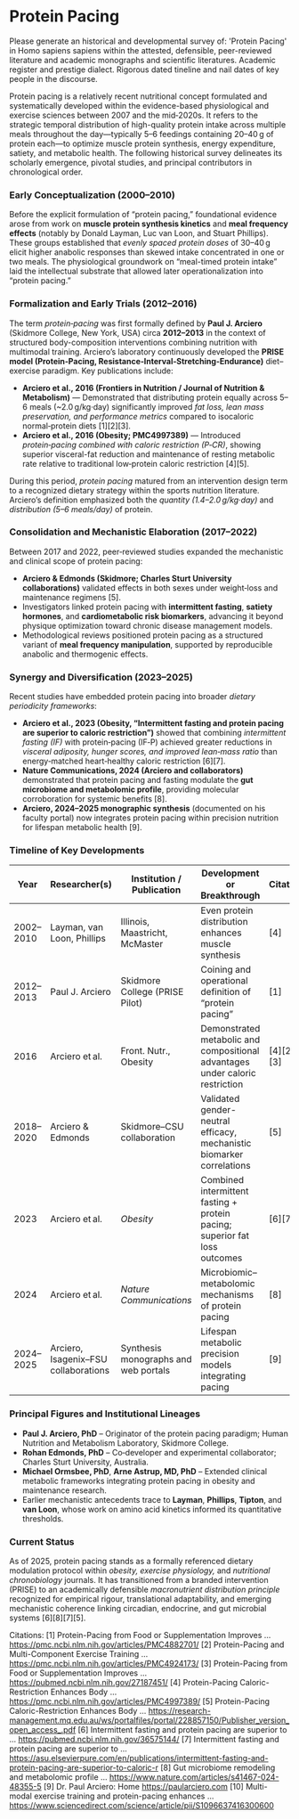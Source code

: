 # Protein Pacing #

Please generate an historical and developmental survey of: 'Protein Pacing' in Homo sapiens sapiens within the attested, defensible, peer-reviewed literature and academic monographs and scientific literatures. Academic register and prestige dialect. Rigorous dated tineline and nail dates of key people in the discourse.

Protein pacing is a relatively recent nutritional concept formulated and systematically developed within the evidence-based physiological and exercise sciences between 2007 and the mid‑2020s. It refers to the strategic temporal distribution of high-quality protein intake across multiple meals throughout the day—typically 5–6 feedings containing 20–40 g of protein each—to optimize muscle protein synthesis, energy expenditure, satiety, and metabolic health. The following historical survey delineates its scholarly emergence, pivotal studies, and principal contributors in chronological order.

### Early Conceptualization (2000–2010)

Before the explicit formulation of “protein pacing,” foundational evidence arose from work on **muscle protein synthesis kinetics** and **meal frequency effects** (notably by Donald Layman, Luc van Loon, and Stuart Phillips). These groups established that *evenly spaced protein doses* of 30–40 g elicit higher anabolic responses than skewed intake concentrated in one or two meals. The physiological groundwork on “meal-timed protein intake” laid the intellectual substrate that allowed later operationalization into “protein pacing.”

### Formalization and Early Trials (2012–2016)

The term *protein‑pacing* was first formally defined by **Paul J. Arciero** (Skidmore College, New York, USA) circa **2012–2013** in the context of structured body-composition interventions combining nutrition with multimodal training. Arciero’s laboratory continuously developed the **PRISE model (Protein‑Pacing, Resistance‑Interval‑Stretching‑Endurance)** diet–exercise paradigm. Key publications include:

- **Arciero et al., 2016 (Frontiers in Nutrition / Journal of Nutrition & Metabolism)** — Demonstrated that distributing protein equally across 5–6 meals (~2.0 g/kg·day) significantly improved *fat loss, lean mass preservation, and performance metrics* compared to isocaloric normal‑protein diets [1][2][3].
- **Arciero et al., 2016 (Obesity; PMC4997389)** — Introduced *protein‑pacing combined with caloric restriction (P‑CR)*, showing superior visceral-fat reduction and maintenance of resting metabolic rate relative to traditional low‑protein caloric restriction [4][5].

During this period, *protein pacing* matured from an intervention design term to a recognized dietary strategy within the sports nutrition literature. Arciero’s definition emphasized both the *quantity (1.4–2.0 g/kg·day)* and *distribution (5–6 meals/day)* of protein.

### Consolidation and Mechanistic Elaboration (2017–2022)

Between 2017 and 2022, peer‑reviewed studies expanded the mechanistic and clinical scope of protein pacing:

- **Arciero & Edmonds (Skidmore; Charles Sturt University collaborations)** validated effects in both sexes under weight‑loss and maintenance regimens [5].
- Investigators linked protein pacing with **intermittent fasting**, **satiety hormones**, and **cardiometabolic risk biomarkers**, advancing it beyond physique optimization toward chronic disease management models.
- Methodological reviews positioned protein pacing as a structured variant of **meal frequency manipulation**, supported by reproducible anabolic and thermogenic effects.

### Synergy and Diversification (2023–2025)

Recent studies have embedded protein pacing into broader *dietary periodicity frameworks*:

- **Arciero et al., 2023 (Obesity, “Intermittent fasting and protein pacing are superior to caloric restriction”)** showed that combining *intermittent fasting (IF)* with protein‑pacing (IF‑P) achieved greater reductions in *visceral adiposity, hunger scores, and improved lean‑mass ratio* than energy‑matched heart‑healthy caloric restriction [6][7].
- **Nature Communications, 2024 (Arciero and collaborators)** demonstrated that protein pacing and fasting modulate the **gut microbiome and metabolomic profile**, providing molecular corroboration for systemic benefits [8].
- **Arciero, 2024–2025 monographic synthesis** (documented on his faculty portal) now integrates protein pacing within precision nutrition for lifespan metabolic health [9].

### Timeline of Key Developments

| Year | Researcher(s) | Institution / Publication | Development or Breakthrough | Citation |
|------|----------------|----------------------------|-----------------------------|-----------|
| 2002–2010 | Layman, van Loon, Phillips | Illinois, Maastricht, McMaster | Even protein distribution enhances muscle synthesis | [4] |
| 2012–2013 | Paul J. Arciero | Skidmore College (PRISE Pilot) | Coining and operational definition of “protein pacing” | [1] |
| 2016 | Arciero et al. | Front. Nutr., Obesity | Demonstrated metabolic and compositional advantages under caloric restriction | [4][2][3] |
| 2018–2020 | Arciero & Edmonds | Skidmore–CSU collaboration | Validated gender-neutral efficacy, mechanistic biomarker correlations | [5] |
| 2023 | Arciero et al. | *Obesity* | Combined intermittent fasting + protein pacing; superior fat loss outcomes | [6][7] |
| 2024 | Arciero et al. | *Nature Communications* | Microbiomic–metabolomic mechanisms of protein pacing | [8] |
| 2024–2025 | Arciero, Isagenix–FSU collaborations | Synthesis monographs and web portals | Lifespan metabolic precision models integrating pacing | [9] |

### Principal Figures and Institutional Lineages

- **Paul J. Arciero, PhD** – Originator of the protein pacing paradigm; Human Nutrition and Metabolism Laboratory, Skidmore College.  
- **Rohan Edmonds, PhD** – Co‑developer and experimental collaborator; Charles Sturt University, Australia.  
- **Michael Ormsbee, PhD**, **Arne Astrup, MD, PhD** – Extended clinical metabolic frameworks integrating protein pacing in obesity and maintenance research.  
- Earlier mechanistic antecedents trace to **Layman**, **Phillips**, **Tipton**, and **van Loon**, whose work on amino acid kinetics informed its quantitative thresholds.

### Current Status

As of 2025, protein pacing stands as a formally referenced dietary modulation protocol within *obesity, exercise physiology,* and *nutritional chronobiology* journals. It has transitioned from a branded intervention (PRISE) to an academically defensible *macronutrient distribution principle* recognized for empirical rigour, translational adaptability, and emerging mechanistic coherence linking circadian, endocrine, and gut microbial systems [6][8][7][5].

Citations:
[1] Protein-Pacing from Food or Supplementation Improves ... https://pmc.ncbi.nlm.nih.gov/articles/PMC4882701/
[2] Protein-Pacing and Multi-Component Exercise Training ... https://pmc.ncbi.nlm.nih.gov/articles/PMC4924173/
[3] Protein-Pacing from Food or Supplementation Improves ... https://pubmed.ncbi.nlm.nih.gov/27187451/
[4] Protein-Pacing Caloric-Restriction Enhances Body ... https://pmc.ncbi.nlm.nih.gov/articles/PMC4997389/
[5] Protein-Pacing Caloric-Restriction Enhances Body ... https://research-management.mq.edu.au/ws/portalfiles/portal/228857150/Publisher_version_open_access_.pdf
[6] Intermittent fasting and protein pacing are superior to ... https://pubmed.ncbi.nlm.nih.gov/36575144/
[7] Intermittent fasting and protein pacing are superior to ... https://asu.elsevierpure.com/en/publications/intermittent-fasting-and-protein-pacing-are-superior-to-caloric-r
[8] Gut microbiome remodeling and metabolomic profile ... https://www.nature.com/articles/s41467-024-48355-5
[9] Dr. Paul Arciero: Home https://paularciero.com
[10] Multi-modal exercise training and protein-pacing enhances ... https://www.sciencedirect.com/science/article/pii/S1096637416300600


